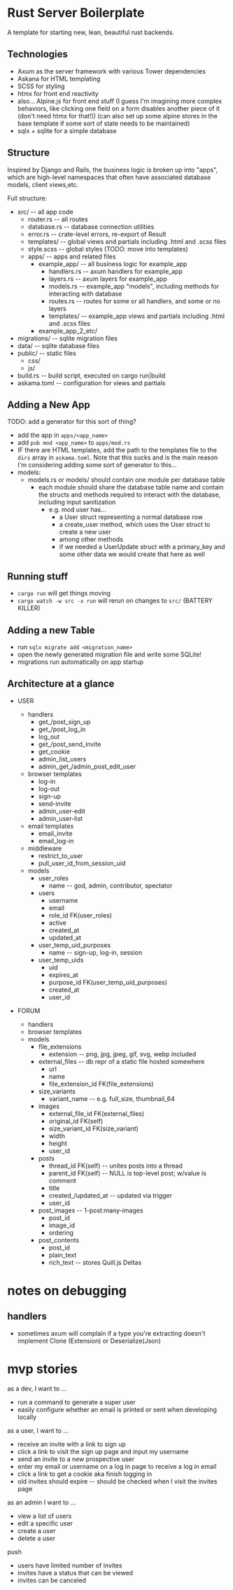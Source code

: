 # Rust Server Boilerplate
A template for starting new, lean, beautiful rust backends.

## Technologies
- Axum as the server framework with various Tower dependencies
- Askana for HTML templating
- SCSS for styling
- htmx for front end reactivity
- also... Alpine.js for front end stuff (I guess I'm imagining more complex behaviors, like clicking one field on a form disables another piece of it (don't need htmx for that!)) (can also set up some alpine stores in the base template if some sort of state needs to be maintained)
- sqlx + sqlite for a simple database

## Structure
Inspired by Django and Rails, the business logic is broken up into "apps", which are high-level namespaces that often have associated database models, client views,etc. 

Full structure:
- src/ -- all app code
  - router.rs -- all routes
  - database.rs -- database connection utilities
  - error.rs -- crate-level errors, re-export of Result
  - templates/ -- global views and partials including .html and .scss files
  - style.scss -- global styles (TODO: move into templates)
  - apps/ -- apps and related files
    - example_app/ -- all business logic for example_app
      - handlers.rs -- axum handlers for example_app
      - layers.rs -- axum layers for example_app
      - models.rs -- example_app "models", including methods for interacting with database
      - routes.rs -- routes for some or all handlers, and some or no layers
      - templates/ -- example_app views and partials including .html and .scss files
    - example_app_2_etc/
- migrations/ -- sqlite migration files
- data/ -- sqlite database files
- public/ -- static files
  - css/
  - js/
- build.rs -- build script, executed on cargo run|build
- askama.toml -- configuration for views and partials

## Adding a New App
TODO: add a generator for this sort of thing?
- add the app in `apps/<app_name>`
- add `pub mod <app_name>` to `apps/mod.rs`
- IF there are HTML templates, add the path to the templates file to the `dirs` array in `askama.toml`. Note that this sucks and is the main reason I'm considering adding some sort of generator to this... 
- models:
  - models.rs or models/ should contain one module per database table
    - each module should share the database table name and contain the structs and methods required to interact with the database, including input sanitization
      - e.g. mod user has...
        - a User struct representing a normal database row
        - a create_user method, which uses the User struct to create a new user
        - among other methods
        - if we needed a UserUpdate struct with a primary_key and some other data we would create that here as well 

## Running stuff
- `cargo run` will get things moving
- `cargo watch -w src -x run` will rerun on changes to `src/`  (BATTERY KILLER)

## Adding a new Table
- run `sqlx migrate add <migration_name>`
- open the newly generated migration file and write some SQLite!
- migrations run automatically on app startup

## Architecture at a glance
- USER
  - handlers
    - get_/post_sign_up
    - get_/post_log_in
    - log_out
    - get_/post_send_invite
    - get_cookie
    - admin_list_users
    - admin_get_/admin_post_edit_user
  - browser templates
    - log-in
    - log-out
    - sign-up
    - send-invite
    - admin_user-edit
    - admin_user-list
  - email templates
    - email_invite
    - email_log-in
  - middleware
    - restrict_to_user
    - pull_user_id_from_session_uid
  - models
    - user_roles
      - name -- god, admin, contributor, spectator
    - users
      - username
      - email
      - role_id FK(user_roles)
      - active
      - created_at
      - updated_at
    - user_temp_uid_purposes
      - name -- sign-up, log-in, session
    - user_temp_uids
      - uid
      - expires_at
      - purpose_id FK(user_temp_uid_purposes)
      - created_at
      - user_id

- FORUM
  - handlers
  - browser templates
  - models
    - file_extensions
      - extension -- png, jpg, jpeg, gif, svg, webp included
    - external_files -- db repr of a static file hosted somewhere
      - url
      - name
      - file_extension_id FK(file_extensions)
    - size_variants
      - variant_name -- e.g. full_size, thumbnail_64
    - images
      - external_file_id FK(external_files)
      - original_id FK(self)
      - size_variant_id FK(size_variant)
      - width
      - height
      - user_id
    - posts
      - thread_id FK(self) -- unites posts into a thread
      - parent_id FK(self) -- NULL is top-level post; w/value is comment
      - title
      - created_/updated_at -- updated via trigger
      - user_id
    - post_images -- 1-post:many-images
      - post_id
      - image_id
      - ordering
    - post_contents
      - post_id
      - plain_text
      - rich_text -- stores Quill.js Deltas
      
# notes on debugging

## handlers
- sometimes axum will complain if a type you're extracting doesn't implement Clone (Extension) or Deserialize(Json)

# mvp stories
as a dev, I want to ...
- run a command to generate a super user
- easily configure whether an email is printed or sent when developing locally

as a user, I want to ...
- receive an invite with a link to sign up
- click a link to visit the sign up page and input my username
- send an invite to a new prospective user
- enter my email or username on a log in page to receive a log in email
- click a link to get a cookie aka finish logging in
- old invites should expire -- should be checked when I visit the invites page

as an admin I want to ...
- view a list of users
- edit a specific user
- create a user
- delete a user

push
- users have limited number of invites
- invites have a status that can be viewed
- invites can be canceled